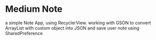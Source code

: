 # Medium Note
a simple Note App, using RecyclerView.
working with GSON to convert ArrayList with custom object into JSON and save user note using SharedPreference
